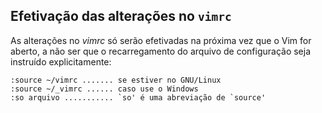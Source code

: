 Efetivação das alterações no `vimrc` 
------------------------------------

As alterações no *vimrc* só serão efetivadas na próxima vez
que o Vim for aberto, a não ser que o recarregamento do arquivo de
configuração seja instruído explicitamente:
```
:source ~/vimrc ....... se estiver no GNU/Linux
:source ~/_vimrc ...... caso use o Windows
:so arquivo ........... `so' é uma abreviação de `source'
```
